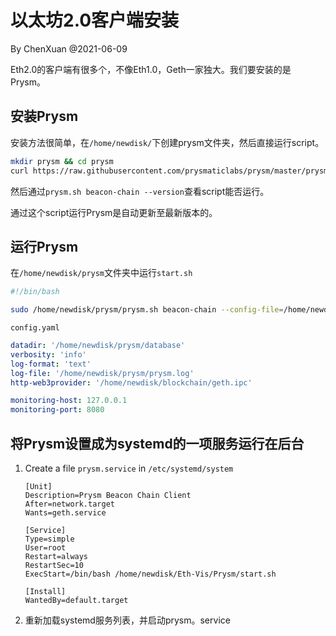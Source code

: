 # 以太坊2.0客户端安装

By ChenXuan @2021-06-09

Eth2.0的客户端有很多个，不像Eth1.0，Geth一家独大。我们要安装的是Prysm。

## 安装Prysm

安装方法很简单，在`/home/newdisk/`下创建prysm文件夹，然后直接运行script。

```` bash
mkdir prysm && cd prysm
curl https://raw.githubusercontent.com/prysmaticlabs/prysm/master/prysm.sh --output prysm.sh && chmod +x prysm.sh
````

然后通过`prysm.sh beacon-chain --version`查看script能否运行。

通过这个script运行Prysm是自动更新至最新版本的。

## 运行Prysm

在`/home/newdisk/prysm`文件夹中运行`start.sh` 

````bash
#!/bin/bash

sudo /home/newdisk/prysm/prysm.sh beacon-chain --config-file=/home/newdisk/prysm/config.yaml
````

`config.yaml`

````yaml
datadir: '/home/newdisk/prysm/database'
verbosity: 'info'
log-format: 'text'
log-file: '/home/newdisk/prysm/prysm.log'
http-web3provider: '/home/newdisk/blockchain/geth.ipc'

monitoring-host: 127.0.0.1
monitoring-port: 8080
````
## 将Prysm设置成为systemd的一项服务运行在后台

1. Create a file `prysm.service` in `/etc/systemd/system`

   ````
   [Unit]
   Description=Prysm Beacon Chain Client
   After=network.target
   Wants=geth.service

   [Service]
   Type=simple
   User=root
   Restart=always
   RestartSec=10
   ExecStart=/bin/bash /home/newdisk/Eth-Vis/Prysm/start.sh

   [Install]
   WantedBy=default.target
   ````
2. 重新加载systemd服务列表，并启动prysm。service
   
